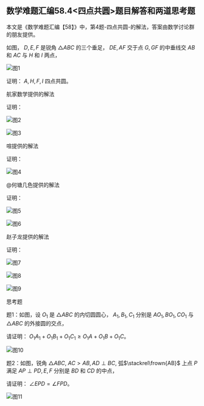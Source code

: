 ## 数学难题汇编58.4<四点共圆>题目解答和两道思考题

本文是《数学难题汇编【58】》中，第4题-四点共圆-的解法，答案由数学讨论群的朋友提供。

如图， $D,E,F$ 是锐角 $\triangle ABC$ 的三个垂足， $DE,AF$ 交于点 $G,GF$ 的中垂线交 $AB$ 和 $AC$ 与 $H$ 和 $I$ 两点，

![图1](/pics/p59-2.png)

证明： $A,H,F,I$ 四点共圆。

航家数学提供的解法

证明：

![图2](/pics/p64-2.png)

![图3](/pics/p64-3.png)

喧提供的解法

证明：

![图4](/pics/p64-4.jpg)

@何塘几色提供的解法

证明：

![图5](/pics/p64-5.png)

![图6](/pics/p64-6.png)

赵子龙提供的解法

证明：

![图7](/pics/p64-7.png)

![图8](/pics/p64-8.png)

![图9](/pics/p64-9.png)

思考题

题1：如图，设 $O_1$ 是 $\triangle ABC$ 的内切圆圆心， $A_1,B_1,C_1$ 分别是 $AO_1,BO_1,CO_1$ 与 $\triangle ABC$ 的外接圆的交点，

请证明： $O_1A_1+O_1B_1+O_1C_1\ge O_1A+O_1B+O_1C。$

![图10](/pics/p64-10.png)

题2：如图，锐角 $\triangle ABC,$ $AC\gt AB,AD\perp BC,$ 弧$\stackrel\frown{AB}$ 上点 $P$ 满足 $AP\perp PD,E,F$ 分别是 $BD$ 和 $CD$ 的中点，

请证明： $\angle EPD=\angle FPD。$

![图11](/pics/p64-11.png)



